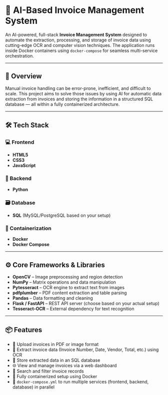 # 🧾 AI-Based Invoice Management System

An AI-powered, full-stack **Invoice Management System** designed to automate the extraction, processing, and storage of invoice data using cutting-edge OCR and computer vision techniques. The application runs inside Docker containers using `docker-compose` for seamless multi-service orchestration.

---

## 🚀 Overview

Manual invoice handling can be error-prone, inefficient, and difficult to scale. This project aims to solve those issues by using AI for automatic data extraction from invoices and storing the information in a structured SQL database — all within a fully containerized architecture.

---

## 🛠️ Tech Stack

### 💻 Frontend
- **HTML5**
- **CSS3**
- **JavaScript**

### 🧠 Backend
- **Python**

### 🗃️ Database
- **SQL** (MySQL/PostgreSQL based on your setup)

### 🐳 Containerization
- **Docker**
- **Docker Compose**

---

## ⚙️ Core Frameworks & Libraries

- **OpenCV** – Image preprocessing and region detection  
- **NumPy** – Matrix operations and data manipulation  
- **Pytesseract** – OCR engine to extract text from images  
- **pdfplumber** – PDF content extraction and table parsing  
- **Pandas** – Data formatting and cleaning  
- **Flask / FastAPI** – REST API server (choose based on your actual setup)  
- **Tesseract-OCR** – External dependency for text recognition

---

## 📦 Features

- 📄 Upload invoices in PDF or image format  
- 🧠 Extract invoice data (Invoice Number, Date, Vendor, Total, etc.) using OCR  
- 💾 Store extracted data in an SQL database  
- 🌐 View and manage invoices via a web dashboard  
- 🔎 Search and filter invoice records  
- 🐳 Fully containerized setup using Docker  
- 🔗 `docker-compose.yml` to run multiple services (frontend, backend, database) in parallel
